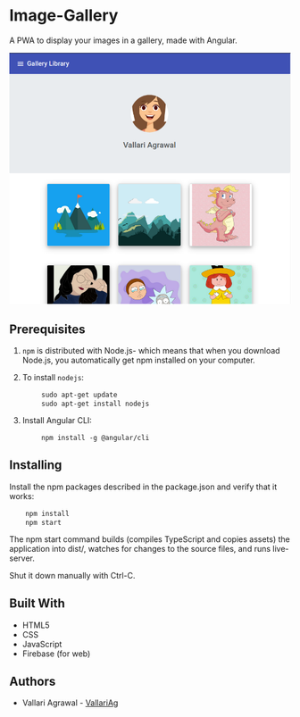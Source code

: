 # Image-Gallery

A PWA to display your images in a gallery, made with Angular.

![demo image](demo.png)

## Prerequisites

1. `npm` is distributed with Node.js- which means that when you download Node.js, you automatically get npm installed on your computer.

2. To install `nodejs`:

```
        sudo apt-get update
        sudo apt-get install nodejs

```

3. Install Angular CLI:

```
        npm install -g @angular/cli
```

## Installing

Install the npm packages described in the package.json and verify that it works:

```
    npm install
    npm start
```

The npm start command builds (compiles TypeScript and copies assets) the application into dist/, watches for changes to the source files, and runs live-server.

Shut it down manually with Ctrl-C.

## Built With

- HTML5
- CSS
- JavaScript
- Firebase (for web)

## Authors

- Vallari Agrawal - [VallariAg](github.com/vallariag)
